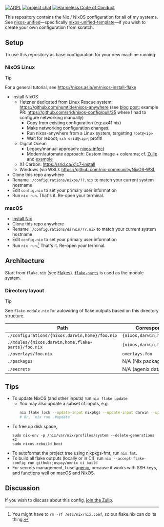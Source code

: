 [![AGPL](https://img.shields.io/badge/License-AGPL%20v3-blue.svg)](https://en.wikipedia.org/wiki/Affero_General_Public_License)
[![project chat](https://img.shields.io/badge/zulip-join_chat-brightgreen.svg)](https://nixos.zulipchat.com/#narrow/stream/413948-nixos)
[![Harmeless Code of Conduct](https://img.shields.io/badge/harmless-8A2BE2)](https://srid.ca/coc "This project follows the 'Harmlessness Code of Conduct'")

This repository contains the Nix / NixOS configuration for all of my systems. See [nixos-unified](https://nixos-unified.org)—specifically [nixos-unified-template](https://github.com/juspay/nixos-unified-template)—if you wish to create your own configuration from scratch.

## Setup

To use this repository as base configuration for your new machine running:

### NixOS Linux

> [!TIP]
> For a general tutorial, see https://nixos.asia/en/nixos-install-flake

- Install NixOS
  - Hetzner dedicated from Linux Rescue system: https://github.com/numtide/nixos-anywhere (see [blog post](https://galowicz.de/2023/04/05/single-command-server-bootstrap/); example PR: https://github.com/srid/nixos-config/pull/35 where I had to configure networking manually)
    - Copy from existing configuration (eg: ax41.nix)
    - Make networking configuration changes.
    - Run nixos-anywhere from a Linux system, targetting `root@<ip>`
    - Wait for reboot; `ssh srid@<ip>`; profit!
  - Digital Ocean
    - Legacy/manual approach: [nixos-infect](https://github.com/elitak/nixos-infect)
    - Modern/automate approach: Custom image + colerama; cf. [Zulip](https://nixos.zulipchat.com/#narrow/stream/413948-nixos/topic/Deploying.20to.20DigitalOcean) and [example](https://github.com/fpindia/fpindia-chat)
  - X1 Carbon: https://srid.ca/x1c7-install
  - Windows (via WSL): https://github.com/nix-community/NixOS-WSL
- Clone this repo anywhere
- Rename `./configurations/nixos/??.nix` to match your current system hostname
- Edit `config.nix` to set your primary user information
- Run `nix run`. That's it. Re-open your terminal.

### macOS

- [Install Nix](https://nixos.asia/en/install)
- Clone this repo anywhere
- Rename `./configurations/darwin/??.nix` to match your current system hostname
- Edit `config.nix` to set your primary user information
- Run `nix run`.[^cleanup] That's it. Re-open your terminal.

[^cleanup]: You might have to `rm -rf /etc/nix/nix.conf`, so our flake.nix can do its thing.

## Architecture

Start from `flake.nix` (see [Flakes](https://nixos.wiki/wiki/Flakes)). [`flake-parts`](https://flake.parts/) is used as the module system.

### Directory layout

>[!TIP]
> See `flake-module.nix` for autowiring of flake outputs based on this directory structure.

| Path | Corresponding flake output |
| -- | -- |
| `./configurations/{nixos,darwin,home}/foo.nix` |  `{nixos,darwin,home}Configurations.foo` |
| `./mdules/{nixos,darwin,home,flake-parts}/foo.nix` | `{nixos,darwin,home,flake}Modules.foo` |
| `./overlays/foo.nix` | `overlays.foo` |
| `./packages` | N/A (Nix packages) |
| `./secrets` | N/A (agenix data) |

## Tips

- To update NixOS (and other inputs) run `nix flake update`
  - You may also update a subset of inputs, e.g.
    ```sh
    nix flake lock --update-input nixpkgs --update-input darwin --update-input home-manager
    # Or, `nix run .#update`
    ```
- To free up disk space,
  ```sh-session
  sudo nix-env -p /nix/var/nix/profiles/system --delete-generations +2
  sudo nixos-rebuild boot
  ```
- To autoformat the project tree using nixpkgs-fmt, run `nix fmt`.
- To build all flake outputs (locally or in CI), run `nix --accept-flake-config run github:juspay/omnix ci build`
- For secrets management, I use [agenix](https://github.com/ryantm/agenix), because it works with SSH keys, and functions well on macOS and NixOS.

## Discussion

If you wish to discuss about this config, [join the Zulip](https://nixos.zulipchat.com/login/?next=/).
